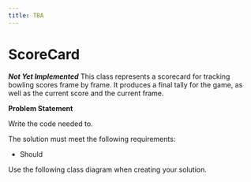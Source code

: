 ```yaml
---
title: TBA
---
```

# ScoreCard

***Not Yet Implemented*** This class represents a scorecard for tracking bowling scores frame by frame. It produces a final tally for the game, as well as the current score and the current frame. 

**Problem Statement**

Write the code needed to.

The solution must meet the following requirements:

* Should

Use the following class diagram when creating your solution.
